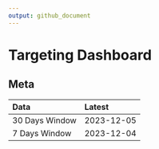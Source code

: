 ```yaml
---
output: github_document
---
```


# Targeting Dashboard



## Meta


|Data           |Latest     |
|:--------------|:----------|
|30 Days Window |2023-12-05 |
|7 Days Window  |2023-12-04 |
